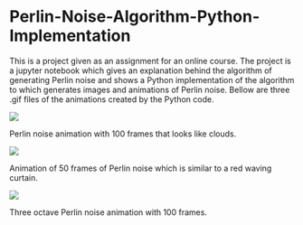# Perlin-Noise-Algorithm-Python-Implementation
  This is a project given as an assignment for an online course. The project is a jupyter notebook which gives an explanation behind the algorithm of generating Perlin noise 
and shows a Python implementation of the algorithm to which generates images and animations of Perlin noise. Bellow are three .gif files of the animations created by the Python code.

![](https://github.com/aleksgaleksiev/Perlin-Noise-Algorithm-Python-Implementation/blob/main/Figures/PerlinClouds2.gif)

Perlin noise animation with 100 frames that looks like clouds.

![](https://github.com/aleksgaleksiev/Perlin-Noise-Algorithm-Python-Implementation/blob/main/Figures/PerlinCurtain2.gif)

Animation of 50 frames of Perlin noise which is similar to a red waving curtain.

![](https://github.com/aleksgaleksiev/Perlin-Noise-Algorithm-Python-Implementation/blob/main/Figures/PerlinNoise2.gif)

Three octave Perlin noise animation with 100 frames.






